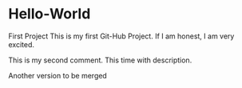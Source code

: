 # Hello-World
First Project
This is my first Git-Hub Project. If I am honest, I am very excited.

This is my second comment. This time with description.

Another version to be merged
